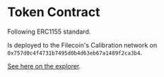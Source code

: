 # Token Contract

Following ERC1155 standard.

Is deployed to the Filecoin's Calibration network on `0x757d0c4f4731b7495d0b4d63eb67a1489f2ca3b4`.

[See here on the explorer](https://calibration.filscan.io/address/0xef6d29ddff75c3ac09c7aa37b3ea58aa2bb24eb5/).
